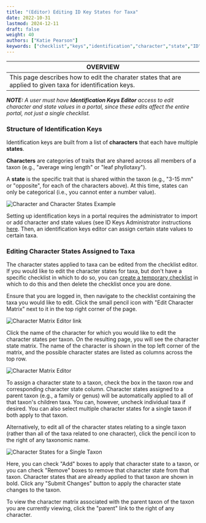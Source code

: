 ```yaml
---
title: "(Editor) Editing ID Key States for Taxa"
date: 2022-10-31
lastmod: 2024-12-11
draft: false
weight: 40
authors: ["Katie Pearson"]
keywords: ["checklist","keys","identification","character","state","ID"]
---
```


|**OVERVIEW**|
| --- | 
|This page describes how to edit the charater states that are applied to given taxa for identification keys.|

***NOTE:*** *A user must have **Identification Keys Editor** access to edit character and state values in a portal, since these edits affect the entire portal, not just a single checklist.*

### Structure of Identification Keys

Identification keys are built from a list of **characters** that each have multiple **states**.

**Characters** are categories of traits that are shared across all members of a taxon (e.g., "average wing length" or "leaf phyllotaxy").

A **state** is the specific trait that is shared within the taxon (e.g., "3-15 mm" or "opposite", for each of the characters above). At this time, states can only be categorical (i.e., you cannot enter a number value).

![Character and Character States Example](/img/charactervsstate.jpg)

Setting up identification keys in a portal requires the administrator to import or add character and state values (see ID Keys Administrator instructions [here](admin). Then, an identification keys editor can assign certain state values to certain taxa.

### Editing Character States Assigned to Taxa
The character states applied to taxa can be edited from the checklist editor. If you would like to edit the character states for taxa, but don't have a specific checklist in which to do so, you can [create a temporary checklist](../Checklists/create_checklist) in which to do this and then delete the checklist once you are done.

Ensure that you are logged in, then navigate to the checklist containing the taxa you would like to edit. Click the small pencil icon with "Edit Character Matrix" next to it in the top right corner of the page.

![Character Matrix Editor link](/img/editcharactermatrix.JPG)

Click the name of the character for which you would like to edit the character states per taxon. On the resulting page, you will see the character state matrix. The name of the character is shown in the top left corner of the matrix, and the possible character states are listed as columns across the top row.

![Character Matrix Editor](/img/charactermatrix.JPG)

To assign a character state to a taxon, check the box in the taxon row and corresponding character state column. Character states assigned to a parent taxon (e.g., a family or genus) will be automatically applied to all of that taxon's children taxa. You can, however, uncheck individual taxa if desired. You can also select multiple character states for a single taxon if both apply to that taxon.

Alternatively, to edit all of the character states relating to a single taxon (rather than all of the taxa related to one character), click the pencil icon to the right of any taxonomic name.

![Character States for a Single Taxon](/img/pertaxoncharacters.JPG)

Here, you can check "Add" boxes to apply that character state to a taxon, or you can check "Remove" boxes to remove that character state from that taxon. Character states that are already applied to that taxon are shown in bold. Click any "Submit Changes" button to apply the character state changes to the taxon.

To view the character matrix associated with the parent taxon of the taxon you are currently viewing, click the "parent" link to the right of any character.
